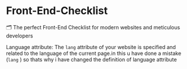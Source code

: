 # Front-End-Checklist
🗂 The perfect Front-End Checklist for modern websites and meticulous developers

Language attribute: The <code>lang</code> attribute of your website is specified and related to the language of the current page.in this u have done a mistake (<code>lang</code> ) 
so thats why i have changed the definition of language attribute
